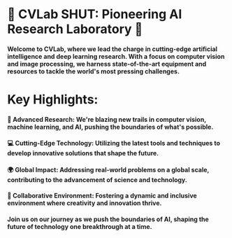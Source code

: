 # 🔬 CVLab SHUT: Pioneering AI Research Laboratory 🚀

#### Welcome to CVLab, where we lead the charge in cutting-edge artificial intelligence and deep learning research. With a focus on computer vision and image processing, we harness state-of-the-art equipment and resources to tackle the world's most pressing challenges.

# Key Highlights:

#### 🎯 Advanced Research: We're blazing new trails in computer vision, machine learning, and AI, pushing the boundaries of what's possible.

#### 💻 Cutting-Edge Technology: Utilizing the latest tools and techniques to develop innovative solutions that shape the future.

#### 🌍 Global Impact: Addressing real-world problems on a global scale, contributing to the advancement of science and technology.

#### 🤝 Collaborative Environment: Fostering a dynamic and inclusive environment where creativity and innovation thrive.

#### Join us on our journey as we push the boundaries of AI, shaping the future of technology one breakthrough at a time.
